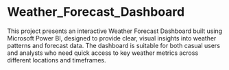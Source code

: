 # Weather_Forecast_Dashboard
This project presents an interactive Weather Forecast Dashboard built using Microsoft Power BI, designed to provide clear, visual insights into weather patterns and forecast data. The dashboard is suitable for both casual users and analysts who need quick access to key weather metrics across different locations and timeframes.
